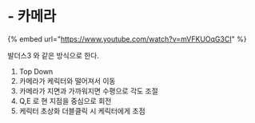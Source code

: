 # - 카메라



{% embed url="https://www.youtube.com/watch?v=mVFKUOqG3CI" %}

발더스3 와 같은 방식으로 한다.

1. Top Down
2. 카메라가 케릭터와 떨어져서 이동
3. 카메라가 지면과 가까워지면 수평으로 각도 조절
4. Q,E 로 현 지점을 중심으로 회전
5. 케릭터 초상화 더블클릭 시 케릭터에게 초점

